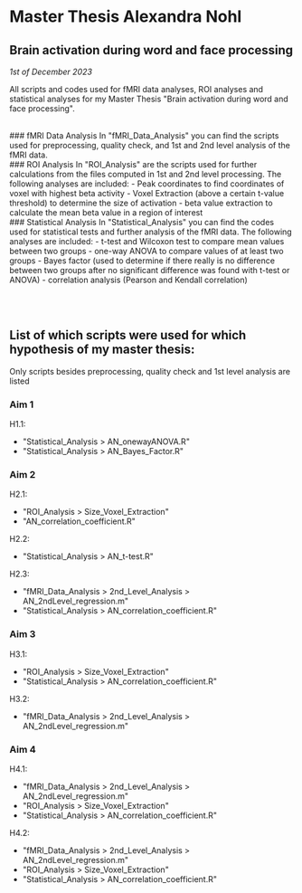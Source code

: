 # Master Thesis Alexandra Nohl
## Brain activation during word and face processing
*1st of December 2023*


All scripts and codes used for fMRI data analyses, ROI analyses and statistical analyses for my Master Thesis "Brain activation during word and face processing".

<br/>
### fMRI Data Analysis
In "fMRI_Data_Analysis" you can find the scripts used for preprocessing, quality check, and 1st and 2nd level analysis of the fMRI data.

<br/>
### ROI Analysis
In "ROI_Analysis" are the scripts used for further calculations from the files computed in 1st and 2nd level processing. The following analyses are included:
- Peak coordinates to find coordinates of voxel with highest beta activity
- Voxel Extraction (above a certain t-value threshold) to determine the size of activation
- beta value extraction to calculate the mean beta value in a region of interest

<br/>
### Statistical Analysis
In "Statistical_Analysis" you can find the codes used for statistical tests and further analysis of the fMRI data. The following analyses are included:
- t-test and Wilcoxon test to compare mean values between two groups
- one-way ANOVA to compare values of at least two groups
- Bayes factor (used to determine if there really is no difference between two groups after no significant difference was found with t-test or ANOVA)
- correlation analysis (Pearson and Kendall correlation)

<br/><br/>
## List of which scripts were used for which hypothesis of my master thesis:
Only scripts besides preprocessing, quality check and 1st level analysis are listed

### Aim 1
H1.1:
- "Statistical_Analysis > AN_onewayANOVA.R"
- "Statistical_Analysis > AN_Bayes_Factor.R"

### Aim 2
H2.1:
- "ROI_Analysis > Size_Voxel_Extraction"
- "AN_correlation_coefficient.R"

H2.2:
- "Statistical_Analysis > AN_t-test.R"

H2.3:
- "fMRI_Data_Analysis > 2nd_Level_Analysis > AN_2ndLevel_regression.m"
- "Statistical_Analysis > AN_correlation_coefficient.R"

### Aim 3
H3.1:
- "ROI_Analysis > Size_Voxel_Extraction"
- "Statistical_Analysis > AN_correlation_coefficient.R"

H3.2:
- "fMRI_Data_Analysis > 2nd_Level_Analysis > AN_2ndLevel_regression.m"

### Aim 4
H4.1:
- "fMRI_Data_Analysis > 2nd_Level_Analysis > AN_2ndLevel_regression.m"
- "ROI_Analysis > Size_Voxel_Extraction"
- "Statistical_Analysis > AN_correlation_coefficient.R"

H4.2:
- "fMRI_Data_Analysis > 2nd_Level_Analysis > AN_2ndLevel_regression.m"
- "ROI_Analysis > Size_Voxel_Extraction"
- "Statistical_Analysis > AN_correlation_coefficient.R"
